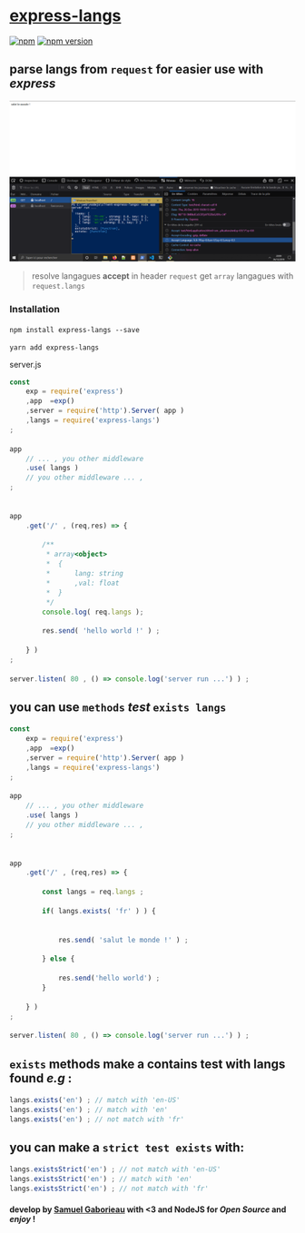 # [express-langs](https://www.npmjs.com/package/express-langs)

[![npm](https://img.shields.io/npm/l/express-langs.svg?style=for-the-badge)](https://www.npmjs.com/package/express-langs)
[![npm version](https://img.shields.io/npm/v/express-langs.svg?style=for-the-badge)](https://www.npmjs.com/package/express-langs)

## parse langs from `request` for easier use with *express*

![screen shot demo](./screen-demo.png)

> resolve langagues **accept** in header `request` get `array` langagues with `request.langs`

### Installation

```npm install express-langs --save```

```yarn add express-langs```

server.js

```javascript
const
    exp = require('express')
    ,app  =exp()
    ,server = require('http').Server( app )
    ,langs = require('express-langs')
;

app
    // ... , you other middleware
    .use( langs )
    // you other middleware ... ,
;


app
    .get('/' , (req,res) => {

        /**
         * array<object>
         *  {
         *      lang: string
         *      ,val: float
         *  }
         */
        console.log( req.langs );

        res.send( 'hello world !' ) ;

    } )
;

server.listen( 80 , () => console.log('server run ...') ) ;

```

## you can use `methods` *test* `exists langs`

```javascript
const
    exp = require('express')
    ,app  =exp()
    ,server = require('http').Server( app )
    ,langs = require('express-langs')
;

app
    // ... , you other middleware
    .use( langs )
    // you other middleware ... ,
;


app
    .get('/' , (req,res) => {

        const langs = req.langs ;

        if( langs.exists( 'fr' ) ) {


            res.send( 'salut le monde !' ) ;

        } else {

            res.send('hello world') ;
        }

    } )
;

server.listen( 80 , () => console.log('server run ...') ) ;

```

## `exists` methods make a contains test with langs found *e.g* :

```javascript
langs.exists('en') ; // match with 'en-US'
langs.exists('en') ; // match with 'en'
langs.exists('en') ; // not match with 'fr'
```

## you can make a `strict test exists` with:

```javascript
langs.existsStrict('en') ; // not match with 'en-US'
langs.existsStrict('en') ; // match with 'en'
langs.existsStrict('en') ; // not match with 'fr'
```

#### develop by [Samuel Gaborieau]( https://orivoir.github.io/profil-reactjs/ ) with <3 and NodeJS for *Open Source* and *enjoy* !
